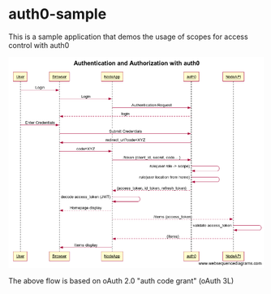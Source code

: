 # auth0-sample

This is a sample application that demos the usage of scopes for access control with auth0


<img src="./doc/auth.png" />

The above flow is based on oAuth 2.0 "auth code grant" (oAuth 3L)
